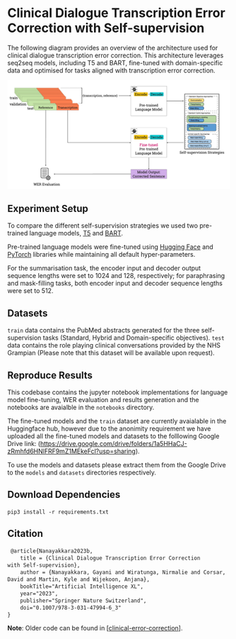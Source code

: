 # Clinical Dialogue Transcription Error Correction with Self-supervision

The following diagram provides an overview of the architecture used for clinical dialogue transcription error correction. This architecture leverages seq2seq models, including T5 and BART, fine-tuned with domain-specific data and optimised for tasks aligned with transcription error correction.

![Architecture Diagram](images/architecture-diagram.jpg)

## Experiment Setup

To compare the different self-supervision strategies we used two pre-trained language models, [T5](https://dl.acm.org/doi/abs/10.5555/3455716.3455856) and [BART](https://aclanthology.org/2020.acl-main.703).

Pre-trained language models were fine-tuned using [Hugging Face](https://huggingface.co) and [PyTorch](https://pytorch.org) libraries while maintaining all default hyper-parameters. 

For the summarisation task, the encoder input and decoder output sequence lengths were set to 1024 and 128, respectively; for paraphrasing and mask-filling tasks, both encoder input and decoder sequence lengths were set to 512. 

## Datasets

`train` data contains the PubMed abstracts generated for the three self-supervision tasks (Standard, Hybrid and Domain-specific objectives).
`test` data contains the role playing clinical conversations provided by the NHS Grampian (Please note that this dataset will be available upon request).

## Reproduce Results

This codebase contains the jupyter notebook implementations for language model fine-tuning, WER evaluation and results generation and the notebooks are avaialble in the `notebooks` directory.

The fine-tuned models and the `train` dataset are currently avaialable in the Huggingface hub, however due to the anonimity requirement we have uploaded all the fine-tuned models and datasets to the folllowing Google Drive link: 
(https://drive.google.com/drive/folders/1a5HHaCJ-zRmhfd6HNlFRF9mZ1MEkeFcl?usp=sharing). 

To use the models and datasets please extract them from the Google Drive to the `models` and `datasets` directories respectively.

## Download Dependencies

```
pip3 install -r requirements.txt  
```

## Citation
```
 @article{Nanayakkara2023b,
    title = {Clinical Dialogue Transcription Error Correction with Self-supervision},
    author = {Nanayakkara, Gayani and Wiratunga, Nirmalie and Corsar, David and Martin, Kyle and Wijekoon, Anjana},
    bookTitle="Artificial Intelligence XL",
    year="2023",
    publisher="Springer Nature Switzerland",
    doi="0.1007/978-3-031-47994-6_3"
}
```

**Note**: Older code can be found in [[clinical-error-correction](https://github.com/gayaninan/clinical-error-correction)].
